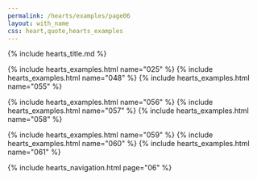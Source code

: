 ```yaml
---
permalink: /hearts/examples/page06
layout: with_name
css: heart,quote,hearts_examples
---
```


{% include hearts_title.md %}

{% include hearts_examples.html name="025" %}
{% include hearts_examples.html name="048" %}
{% include hearts_examples.html name="055" %}

{% include hearts_examples.html name="056" %}
{% include hearts_examples.html name="057" %}
{% include hearts_examples.html name="058" %}

{% include hearts_examples.html name="059" %}
{% include hearts_examples.html name="060" %}
{% include hearts_examples.html name="061" %}

{% include hearts_navigation.html page="06" %}
